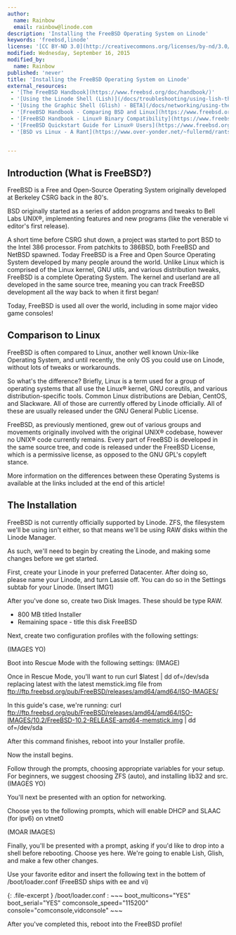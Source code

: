 ```yaml
---
author:
  name: Rainbow
  email: rainbow@linode.com
description: 'Installing the FreeBSD Operating System on Linode'
keywords: 'freebsd,linode'
license: '[CC BY-ND 3.0](http://creativecommons.org/licenses/by-nd/3.0/us/)'
modified: Wednesday, September 16, 2015
modified_by:
  name: Rainbow
published: 'never'
title: 'Installing the FreeBSD Operating System on Linode'
external_resources:
 - '[The FreeBSD Handbook](https://www.freebsd.org/doc/handbook/)'
 - '[Using the Linode Shell (Lish)](/docs/troubleshooting/using-lish-the-linode-shell)'
 - '[Using the Graphic Shell (Glish) - BETA](/docs/networking/using-the-graphic-shell-glish)'
 - '[FreeBSD Handbook - Comparing BSD and Linux](https://www.freebsd.org/doc/en/articles/explaining-bsd/comparing-bsd-and-linux.html)'
 - '[FreeBSD Handbook - Linux® Binary Compatibility](https://www.freebsd.org/doc/handbook/linuxemu.html)'
 - '[FreeBSD Quickstart Guide for Linux® Users](https://www.freebsd.org/doc/en/articles/linux-users/article.html)'
 - '[BSD vs Linux - A Rant](https://www.over-yonder.net/~fullermd/rants/bsd4linux/01)'

 
---
```


## Introduction (What is FreeBSD?)

FreeBSD is a Free and Open-Source Operating System originally developed at Berkeley CSRG back in the 80's.

BSD originally started as a series of addon programs and tweaks to Bell Labs UNIX®, implementing features
and new programs (like the venerable vi editor's first release).

A short time before CSRG shut down, a project was started to port BSD to the Intel 386 processor.
From patchkits to 386BSD, both FreeBSD and NetBSD spawned. Today FreeBSD is a Free and Open Source Operating System developed by many people around the world. Unlike Linux which is comprised of the Linux kernel, GNU utils, and various distribution tweaks, FreeBSD is a complete Operating System. The kernel and userland are all developed in the same source tree, meaning you can track FreeBSD development all the way back to when it first began!

Today, FreeBSD is used all over the world, including in some major video game consoles!


## Comparison to Linux

FreeBSD is often compared to Linux, another well known Unix-like Operating System, and until recently, the only OS you could use on Linode, without lots of tweaks or workarounds. 

So what's the difference? Briefly, Linux is a term used for a group of operating systems that all use the Linux® kernel, GNU coreutils, and various distribution-specific tools. Common Linux distributions are Debian, CentOS, and Slackware. All of those are currently offered by Linode officially. All of these are usually released under the GNU General Public License.

FreeBSD, as previously mentioned, grew out of various groups and movements originally involved with the original UNIX® codebase, however no UNIX® code currently remains. Every part of FreeBSD is developed in the same source tree, and code is released under the FreeBSD License, which is a permissive license, as opposed to the GNU GPL's copyleft stance. 

More information on the differences between these Operating Systems is available at the links included at the end of this article!


## The Installation

FreeBSD is not currently officially supported by Linode. ZFS, the filesystem we'll be using isn't either, so that means we'll be using RAW disks within the Linode Manager.

As such, we'll need to begin by creating the Linode, and making some changes before we get started.

First, create your Linode in your preferred Datacenter.
After doing so, please name your Linode, and turn Lassie off. You can do so in the Settings subtab for your Linode.
(Insert IMG1)

After you've done so, create two Disk Images. These should be type RAW.

* 800 MB titled Installer
* Remaining space - title this disk FreeBSD

Next, create two configuration profiles with the following settings:

(IMAGES YO)

Boot into Rescue Mode with the following settings: (IMAGE)

Once in Rescue Mode, you'll want to run 
	curl $latest | dd of=/dev/sda
replacing latest with the latest memstick.img file from ftp://ftp.freebsd.org/pub/FreeBSD/releases/amd64/amd64/ISO-IMAGES/

In this guide's case, we're running: 
	curl ftp://ftp.freebsd.org/pub/FreeBSD/releases/amd64/amd64/ISO-IMAGES/10.2/FreeBSD-10.2-RELEASE-amd64-memstick.img | dd of=/dev/sda


After this command finishes, reboot into your Installer profile.

Now the install begins.

Follow through the prompts, choosing appropriate variables for your setup.
For beginners, we suggest choosing ZFS (auto), and installing lib32 and src.
(IMAGES YO)

You'll next be presented with an option for networking.

Choose yes to the following prompts, which will enable DHCP and SLAAC (for ipv6) on vtnet0

(MOAR IMAGES)

Finally, you'll be presented with a prompt, asking if you'd like to drop into a shell before rebooting. Choose yes here.
We're going to enable Lish, Glish, and make a few other changes.

Use your favorite editor and insert the following text in the bottem of /boot/loader.conf (FreeBSD ships with ee and vi)

{: .file-excerpt }
/boot/loader.conf
:   ~~~
boot_multicons="YES"
boot_serial="YES"
comconsole_speed="115200"
console="comconsole,vidconsole"
    ~~~

After you've completed this, reboot into the FreeBSD profile!
